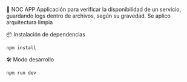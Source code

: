 🚀 NOC APP
Applicación para verificar la disponibilidad de un servicio, guardando logs dentro de archivos, según su gravedad. Se aplico arquitectura limpia

📦 Instalación de dependencias
```
npm install
```

🛠️ Modo desarrollo
```
npm run dev
```